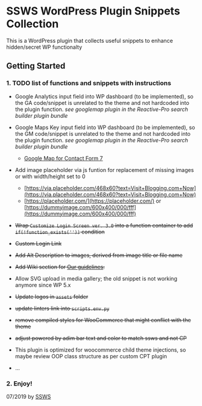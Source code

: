 # SSWS WordPress Plugin Snippets Collection

This is a WordPress plugin that collects useful snippets to enhance hidden/secret WP functionalty

## Getting Started

### 1. TODO list of functions and snippets with instructions

- Google Analytics input field into WP dashboard (to be implemented), so the GA code/snippet is unrelated to the theme and not hardcoded into the plugin function. _see googlemap plugin in the Reactive-Pro search builder plugin bundle_
- Google Maps Key input field into WP dashboard (to be implemented), so the GM code/snippet is unrelated to the theme and not hardcoded into the plugin function. _see googlemap plugin in the Reactive-Pro search builder plugin bundle_
  - [Google Map for Contact Form 7](https://wordpress.org/plugins/cf7-google-map/)
- Add image placeholder via js funtion for replacement of missing images or with width/height set to 0

  - [https://via.placeholder.com/468x60?text=Visit+Blogging.com+Now](https://via.placeholder.com/468x60?text=Visit+Blogging.com+Now)
  - [https://placeholder.com/](https://placeholder.com/) or [https://dummyimage.com/600x400/000/fff](https://dummyimage.com/600x400/000/fff)

- ~~Wrap `Customize Login Screen ver. 3.0` into a function container to add `if(!function_exists(''))` condition~~
- ~~Custom Login Link~~
- ~~Add Alt Description to images, derived from image title or file name~~
- ~~Add Wiki section for [Our guidelines](https://seatoskywebsolutions.ca/wiki/spaces/TT/TT-MobileResponsiveGuidelines-240318-0106.pdf):~~
- Allow SVG upload in media gallery; the old snippet is not working anymore since WP 5.x
- ~~Update logos in `assets` folder~~
- ~~update linters link into `scripts.env.py`~~
- ~~remove compiled styles for WooCommerce that might conflict with the theme~~
- ~~adjust powered by adim bar text and color to match ssws and not CP~~
- This plugin is optimized for woocommerce child theme injections, so maybe review OOP class structure as per custom CPT plugin
- ...

### 2. Enjoy!

07/2019 by [SSWS](https://www.seatoskywebsolutions.ca/)
